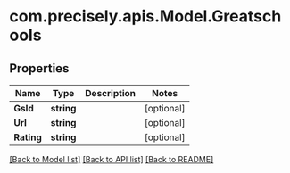 # com.precisely.apis.Model.Greatschools
## Properties

Name | Type | Description | Notes
------------ | ------------- | ------------- | -------------
**GsId** | **string** |  | [optional] 
**Url** | **string** |  | [optional] 
**Rating** | **string** |  | [optional] 

[[Back to Model list]](../README.md#documentation-for-models) [[Back to API list]](../README.md#documentation-for-api-endpoints) [[Back to README]](../README.md)

